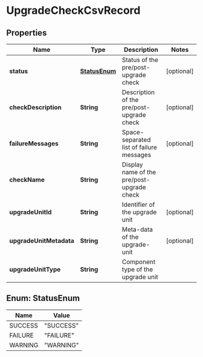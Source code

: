 # UpgradeCheckCsvRecord

## Properties
Name | Type | Description | Notes
------------ | ------------- | ------------- | -------------
**status** | [**StatusEnum**](#StatusEnum) | Status of the pre/post-upgrade check |  [optional]
**checkDescription** | **String** | Description of the pre/post-upgrade check |  [optional]
**failureMessages** | **String** | Space-separated list of failure messages |  [optional]
**checkName** | **String** | Display name of the pre/post-upgrade check | 
**upgradeUnitId** | **String** | Identifier of the upgrade unit |  [optional]
**upgradeUnitMetadata** | **String** | Meta-data of the upgrade-unit |  [optional]
**upgradeUnitType** | **String** | Component type of the upgrade unit | 

<a name="StatusEnum"></a>
## Enum: StatusEnum
Name | Value
---- | -----
SUCCESS | &quot;SUCCESS&quot;
FAILURE | &quot;FAILURE&quot;
WARNING | &quot;WARNING&quot;
